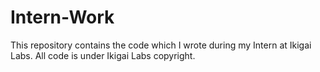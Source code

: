 # Intern-Work
This repository contains the code which I wrote during my Intern at Ikigai Labs. All code is under Ikigai Labs copyright. 
